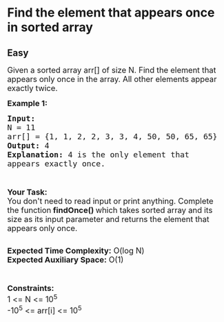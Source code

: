 # Find the element that appears once in sorted array
## Easy
<div class="problems_problem_content__Xm_eO" style="user-select: auto;"><p style="user-select: auto;"><span style="font-size: 18px; user-select: auto;">Given a sorted array arr[] of size N. Find the element that appears only once in the array. All other elements appear exactly twice.&nbsp;</span></p>

<p style="user-select: auto;"><strong style="user-select: auto;"><span style="font-size: 18px; user-select: auto;">Example 1:</span></strong></p>

<pre style="position: relative; user-select: auto;"><span style="font-size: 18px; user-select: auto;"><strong style="user-select: auto;">Input:</strong>
N = 11
arr[] = {1, 1, 2, 2, 3, 3, 4, 50, 50, 65, 65}
<strong style="user-select: auto;">Output:</strong> 4
<strong style="user-select: auto;">Explanation:</strong> 4 is the only element that 
appears exactly once.</span><div class="open_grepper_editor" title="Edit &amp; Save To Grepper" style="user-select: auto;"></div></pre>

<p style="user-select: auto;">&nbsp;</p>

<p style="user-select: auto;"><span style="font-size: 18px; user-select: auto;"><strong style="user-select: auto;">Your Task: &nbsp;</strong><br style="user-select: auto;">
You don't need to read input or print anything. Complete the function<strong style="user-select: auto;"> findOnce() </strong>which takes sorted array and its size as its input parameter and returns the element that appears only once.&nbsp;</span></p>

<p style="user-select: auto;"><br style="user-select: auto;">
<span style="font-size: 18px; user-select: auto;"><strong style="user-select: auto;">Expected Time Complexity:</strong> O(log N)<br style="user-select: auto;">
<strong style="user-select: auto;">Expected Auxiliary Space:</strong> O(1)</span></p>

<p style="user-select: auto;">&nbsp;</p>

<p style="user-select: auto;"><span style="font-size: 18px; user-select: auto;"><strong style="user-select: auto;">Constraints:</strong><br style="user-select: auto;">
1&nbsp;&lt;= N &lt;= 10<sup style="user-select: auto;">5</sup><br style="user-select: auto;">
-10<sup style="user-select: auto;">5</sup>&nbsp;&lt;= arr[i] &lt;=&nbsp;10<sup style="user-select: auto;">5</sup></span></p>

<p style="user-select: auto;">&nbsp;</p>
</div>